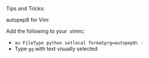 Tips and Tricks:

autopep8 for Vim:

Add the following to your .vimrc:

- ```au FileType python setlocal formatprg=autopep8\ -```
- Type `gq` with text visually selected

